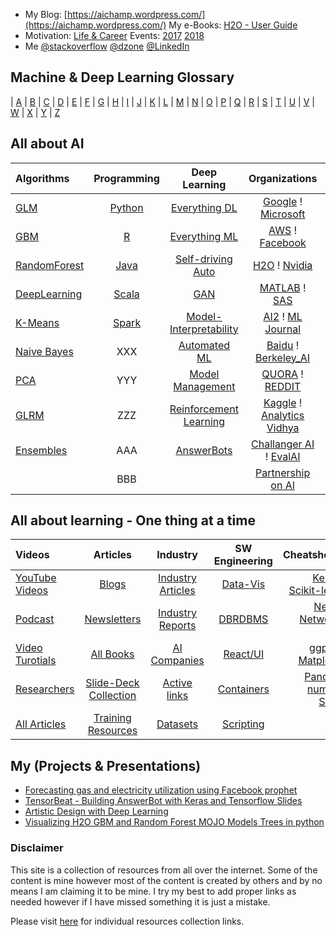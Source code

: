  - My Blog: [https://aichamp.wordpress.com/](https://aichamp.wordpress.com/)  My e-Books: [H2O - User Guide](https://github.com/Avkash/mldl/blob/master/code/h2o_ug_index.md)
 - Motivation: [Life & Career](https://github.com/Avkash/mldl/blob/master/pages/motivational.md)  Events: [2017](https://github.com/Avkash/mldl/blob/master/dllibs/master_events.md) [2018](https://github.com/Avkash/mldl/blob/master/dllibs/master_events.md)
 - Me [@stackoverflow](https://stackoverflow.com/users/1325423/avkashchauhan)  [@dzone](https://dzone.com/users/1425729/Avkash.html)  [@LinkedIn](https://www.linkedin.com/in/avkashchauhan/)

## Machine & Deep Learning Glossary ##
| [A](https://github.com/Avkash/mldl/blob/master/glossary/def_a.md) | [B](https://github.com/Avkash/mldl/blob/master/glossary/def_b.md) | [C](https://github.com/Avkash/mldl/blob/master/glossary/def_c.md) | [D](https://github.com/Avkash/mldl/blob/master/glossary/def_d.md) | [E](https://github.com/Avkash/mldl/blob/master/glossary/def_e.md) | [F](https://github.com/Avkash/mldl/blob/master/glossary/def_f.md) | [G](https://github.com/Avkash/mldl/blob/master/glossary/def_g.md) | [H](https://github.com/Avkash/mldl/blob/master/glossary/def_h.md) | [I](https://github.com/Avkash/mldl/blob/master/glossary/def_i.md) | [J](https://github.com/Avkash/mldl/blob/master/glossary/def_j.md) | [K](https://github.com/Avkash/mldl/blob/master/glossary/def_k.md) | [L](https://github.com/Avkash/mldl/blob/master/glossary/def_l.md) | [M](https://github.com/Avkash/mldl/blob/master/glossary/def_m.md) | [N](https://github.com/Avkash/mldl/blob/master/glossary/def_n.md) | [O](https://github.com/Avkash/mldl/blob/master/glossary/def_o.md) | [P](https://github.com/Avkash/mldl/blob/master/glossary/def_p.md) | [Q](https://github.com/Avkash/mldl/blob/master/glossary/def_q.md) | [R](https://github.com/Avkash/mldl/blob/master/glossary/def_r.md) | [S](https://github.com/Avkash/mldl/blob/master/glossary/def_s.md) | [T](https://github.com/Avkash/mldl/blob/master/glossary/def_t.md) | [U](https://github.com/Avkash/mldl/blob/master/glossary/def_u.md) | [V](https://github.com/Avkash/mldl/blob/master/glossary/def_v.md) | [W](https://github.com/Avkash/mldl/blob/master/glossary/def_w.md) | [X](https://github.com/Avkash/mldl/blob/master/glossary/def_x.md) | [Y](https://github.com/Avkash/mldl/blob/master/glossary/def_y.md) | [Z](https://github.com/Avkash/mldl/blob/master/glossary/def_z.md)

## All about AI ##

| Algorithms    |     Programming    |  Deep Learning      |    Organizations    |   Burning HOT AI    |
|:------------- |:------------------:|:-------------------:|:-------------------:| -------------------:|
|[GLM](https://github.com/Avkash/mldl/blob/master/algos/algo_glm.md)    |[Python](https://github.com/Avkash/mldl/blob/master/pages/master_python.md)  |[Everything DL](https://github.com/Avkash/mldl/blob/master/master_dl.md)    |[Google](https://github.com/Avkash/mldl/blob/master/orgs/google/README.md) ! [Microsoft](https://github.com/Avkash/mldl/blob/master/orgs/microsoft/README.md)   | [Github - Top10](https://github.com/search?o=desc&q=Machine+Learning&s=stars&type=Repositories&utf8=%E2%9C%93)  |
|[GBM](https://github.com/Avkash/mldl/blob/master/algos/algo_gbm.md)    | [R](https://github.com/Avkash/mldl/blob/master/dllibs/master_r.md)   |[Everything ML](https://github.com/Avkash/mldl/blob/master/master_ml.md)   |[AWS](https://github.com/Avkash/mldl/blob/master/orgs/aws/README.md) ! [Facebook](https://github.com/Avkash/mldl/blob/master/orgs/facebook/README.md)     |[KDNuggets- Top10](http://www.kdnuggets.com/2015/12/top-10-machine-learning-github.html)  |
|[RandomForest](https://github.com/Avkash/mldl/blob/master/algos/algo_drf.md)    |[Java](https://github.com/Avkash/mldl/blob/master/dllibs/master_java.md)  |[Self-driving Auto](https://github.com/Avkash/mldl/blob/master/driverless/README.md)   |[H2O](https://github.com/Avkash/mldl/blob/master/orgs/h2o/README.md) ! [Nvidia](https://github.com/Avkash/mldl/blob/master/orgs/nvidia/README.md) |[Awesome-DeepLearning](https://github.com/ChristosChristofidis/awesome-deep-learning)  |
|[DeepLearning](https://github.com/Avkash/mldl/blob/master/algos/algo_dl.md)    |[Scala](https://github.com/Avkash/mldl/blob/master/pages/master_scala.md)  |[GAN](https://github.com/Avkash/mldl/blob/master/pages/mater_gan.md)   |[MATLAB](https://github.com/Avkash/mldl/blob/master/orgs/matlab_mathworks.md) ! [SAS](https://github.com/Avkash/mldl/blob/master/orgs/sas.md)  |[Dive Into ML](https://github.com/hangtwenty/dive-into-machine-learning) |
|[K-Means](https://github.com/Avkash/mldl/blob/master/algos/algo_kmeans.md)    |[Spark](https://github.com/Avkash/mldl/blob/master/pages/master_spark.md)   |[Model-Interpretability](https://github.com/Avkash/mldl/blob/master/ml_interpretability.md)   |[AI2](http://allenai.org/) ! [ML Journal](http://www.jmlr.org/)   |[MLAlgorithms](https://github.com/rushter/MLAlgorithms/tree/master/examples)   |
|[Naive Bayes](https://github.com/Avkash/mldl/blob/master/algos/algo_nb.md)    |XXX  |[Automated ML](https://github.com/Avkash/mldl/blob/master/master_automl.md)   |[Baidu](http://research.baidu.com/) ! [Berkeley_AI](http://bair.berkeley.edu/blog/)    | [ML for SE/DEV](https://github.com/ZuzooVn/machine-learning-for-software-engineers)   |
|[PCA](https://github.com/Avkash/mldl/blob/master/algos/algo_pca.md)    |YYY |[Model Management](https://github.com/Avkash/mldl/blob/master/pages/master_model_mgmt.md)   |[QUORA](https://github.com/Avkash/mldl/blob/master/orgs/quora_ai.md) ! [REDDIT](https://github.com/Avkash/mldl/blob/master/orgs/reddit_ai.md) |[ML from Scratch](https://github.com/eriklindernoren/ML-From-Scratch) |
|[GLRM](https://github.com/Avkash/mldl/blob/master/algos/algo_glrm.md)    |ZZZ |[Reinforcement Learning](https://github.com/Avkash/mldl/blob/master/pages/rl_all.md)   |[Kaggle](https://github.com/Avkash/mldl/blob/master/kaggle/master_kaggle.md) ! [Analytics Vidhya](https://www.analyticsvidhya.com/) |[Cheatsheet - AI](https://github.com/kailashahirwar/cheatsheets-ai)|
|[Ensembles](https://github.com/Avkash/mldl/blob/master/algos/algo_ensembles.md)    | AAA |[AnswerBots](https://github.com/Avkash/mldl/blob/master/pages/master_answerbot.md)   |[Challanger AI](https://challenger.ai/?lan=en) ! [EvalAI](https://evalai.cloudcv.org/)   |[Genetic Programming](https://github.com/Avkash/mldl/blob/master/dllibs/master_ga.md)    |
|   |BBB|   | [Partnership on AI](https://www.partnershiponai.org/) |[Time-Series](https://github.com/Avkash/mldl/blob/master/dllibs/timeseries.md)   |


## All about learning - One thing at a time ##

| Videos        | Articles           |        Industry     | SW Engineering |      Cheatsheets    |
|:------------- |:------------------:|:-------------------:|:--------------:| -------------------:|
| [YouTube Videos](https://github.com/Avkash/mldl/blob/master/dllibs/master_videos.md) | [Blogs](https://github.com/Avkash/mldl/blob/master/dllibs/master_blogs.md)          | [Industry Articles](https://github.com/Avkash/mldl/blob/master/pages/docs/articles/README.md) | [Data-Vis](https://github.com/Avkash/mldl/blob/master/pages/master_datavis.md) | [Keras](https://github.com/Avkash/mldl/blob/master/pages/refcards-keras.md) ! [Scikit-learn](https://github.com/Avkash/mldl/blob/master/pages/refcards-scikit-learn.md) |
| [Podcast](https://github.com/Avkash/mldl/blob/master/dllibs/master_videos.md)        | [Newsletters](https://github.com/Avkash/mldl/blob/master/dllibs/master_blogs.md)  | [Industry Reports](https://github.com/Avkash/mldl/blob/master/pages/industry_reports.md) |[DBRDBMS](https://github.com/Avkash/mldl/blob/master/code/db_programming.md)  | [Neural Networks Zoo](https://github.com/Avkash/mldl/blob/master/pages/refcards-nn-zoo.md) |
| [Video Turotials](https://github.com/Avkash/mldl/blob/master/dllibs/master_videos.md)| [All Books](https://github.com/Avkash/mldl/blob/master/pages/docs/books/README.md) | [AI Companies](https://github.com/Avkash/mldl/blob/master/dllibs/enterprise_ai.md) |[React/UI](https://github.com/Avkash/mldl/blob/master/pages/react_css.md)  | [ggplot](https://github.com/Avkash/mldl/blob/master/pages/refcards-ggplot.md) ! [Matplotlib](https://github.com/Avkash/mldl/blob/master/pages/refcards-matplotlib.md)  |
| [Researchers](https://github.com/Avkash/mldl/blob/master/dllibs/master_personals.md) | [Slide-Deck Collection](https://github.com/Avkash/mldl/blob/master/pages/docs/slidedecks/README.md) | [Active links](https://github.com/Avkash/mldl/blob/master/pages/activelinks.md) |[Containers](https://github.com/Avkash/mldl/blob/master/pages/containers_all.md) |  [Pandas](https://github.com/Avkash/mldl/blob/master/pages/refcards-pandas.md) ! [numpy](https://github.com/Avkash/mldl/blob/master/pages/refcards-numpy.md) ! [Scipy](https://github.com/Avkash/mldl/blob/master/pages/refcards-scipy.md) 
|[All Articles](https://github.com/Avkash/mldl/blob/master/pages/all_articles.md)|[Training Resources](https://github.com/Avkash/mldl/blob/master/pages/master_training.md)|[Datasets](https://github.com/Avkash/mldl/blob/master/pages/master_datasets.md)|[Scripting](https://github.com/Avkash/mldl/blob/master/code/linux/README.md)|[NLP](https://github.com/Avkash/mldl/blob/master/dllibs/master_nlp.md)|

## My (Projects & Presentations) ##
 - [Forecasting gas and electricity utilization using Facebook prophet](https://github.com/Avkash/mldl/blob/master/pages/forecasting-prophet.md)
 - [TensorBeat - Building AnswerBot with Keras and Tensorflow Slides](https://github.com/Avkash/mldl/tree/master/tensorbeat-answerbot)
 - [Artistic Design with Deep Learning](https://github.com/Avkash/mldl/blob/master/pages/master_art.md)
 - [Visualizing H2O GBM and Random Forest MOJO Models Trees in python](https://github.com/Avkash/mldl/tree/master/myprojects/h2o_mojo_tree_visualization)
     
### Disclaimer ###
This site is a collection of resources from all over the internet. Some of the content is mine however most of the content is created by others and by no means I am claiming it to be mine. I try my best to add proper links as needed however if I have missed something it is just a mistake. 

Please visit [here](https://github.com/Avkash/mldl/blob/master/pages/individual-res.md) for individual resources collection links. 
  
  
